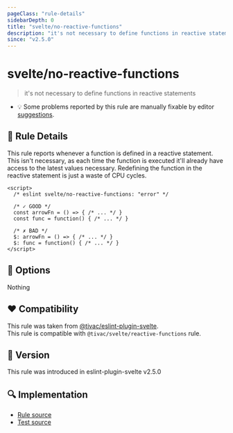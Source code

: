```yaml
---
pageClass: "rule-details"
sidebarDepth: 0
title: "svelte/no-reactive-functions"
description: "it's not necessary to define functions in reactive statements"
since: "v2.5.0"
---
```


# svelte/no-reactive-functions

> it's not necessary to define functions in reactive statements

- :bulb: Some problems reported by this rule are manually fixable by editor [suggestions](https://eslint.org/docs/developer-guide/working-with-rules#providing-suggestions).

## :book: Rule Details

This rule reports whenever a function is defined in a reactive statement. This isn't necessary, as each time the function is executed it'll already have access to the latest values necessary. Redefining the function in the reactive statement is just a waste of CPU cycles.

<ESLintCodeBlock>

<!--eslint-skip-->

```svelte
<script>
  /* eslint svelte/no-reactive-functions: "error" */

  /* ✓ GOOD */
  const arrowFn = () => { /* ... */ }
  const func = function() { /* ... */ }
  
  /* ✗ BAD */
  $: arrowFn = () => { /* ... */ }
  $: func = function() { /* ... */ }
</script>
```

</ESLintCodeBlock>

## :wrench: Options

Nothing

## :heart: Compatibility

This rule was taken from [@tivac/eslint-plugin-svelte].\
This rule is compatible with `@tivac/svelte/reactive-functions` rule.

[@tivac/eslint-plugin-svelte]: https://github.com/tivac/eslint-plugin-svelte/

## :rocket: Version

This rule was introduced in eslint-plugin-svelte v2.5.0

## :mag: Implementation

- [Rule source](https://github.com/ota-meshi/eslint-plugin-svelte/blob/main/src/rules/no-reactive-functions.ts)
- [Test source](https://github.com/ota-meshi/eslint-plugin-svelte/blob/main/tests/src/rules/no-reactive-functions.ts)
